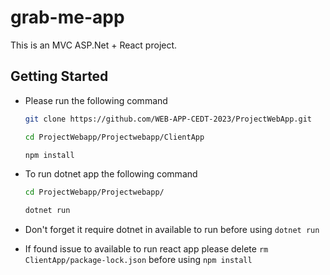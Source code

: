 # grab-me-app

This is an MVC ASP.Net + React project.

## Getting Started

- Please run the following command

    ```bash
    git clone https://github.com/WEB-APP-CEDT-2023/ProjectWebApp.git
 
    cd ProjectWebapp/Projectwebapp/ClientApp
    
    npm install
    ```

- To run dotnet app the following command

    ```bash
    cd ProjectWebapp/Projectwebapp/
    
    dotnet run
    ```
- Don't forget it require dotnet in available to run before using ```dotnet run```
- If found issue to available to run react app please delete ```rm ClientApp/package-lock.json``` before using ```npm install```

